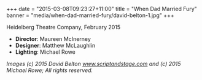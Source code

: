 +++
date = "2015-03-08T09:23:27+11:00"
title = "When Dad Married Fury"
banner = "media/when-dad-married-fury/david-belton-1.jpg"
+++

Heidelberg Theatre Company, February 2015

 * __Director__: Maureen McInerney
 * __Designer__: Matthew McLaughlin
 * __Lighting__: Michael Rowe

<!--more-->



_Images (c) 2015 David Belton www.scriptandstage.com and (c) 2015 Michael Rowe; All rights reserved._
